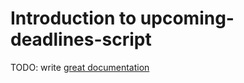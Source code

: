 # Introduction to upcoming-deadlines-script

TODO: write [great documentation](http://jacobian.org/writing/what-to-write/)

